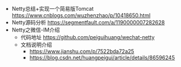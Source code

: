 * Netty总结+实现一个简易版Tomcat https://www.cnblogs.com/wuzhenzhao/p/10418650.html
* Netty源码分析 https://segmentfault.com/a/1190000007282628
* Netty之微信-IM介绍
    * 代码地址 https://github.com/peiguihuang/wechat-netty
    * 文档说明介绍
        * https://www.jianshu.com/p/7522bda72a25
        * https://blog.csdn.net/huangpeigui/article/details/86596245